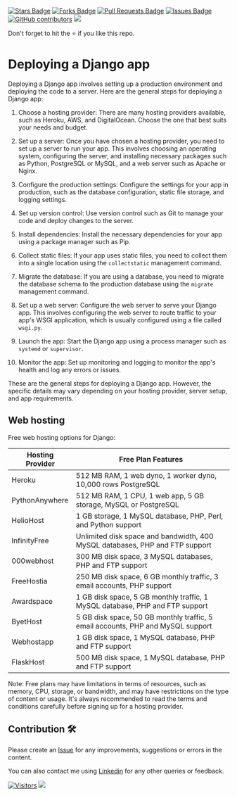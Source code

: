 <a href="https://github.com/drshahizan/learn-django/stargazers"><img src="https://img.shields.io/github/stars/drshahizan/learn-django" alt="Stars Badge"/></a>
<a href="https://github.com/drshahizan/learn-django/network/members"><img src="https://img.shields.io/github/forks/drshahizan/learn-django" alt="Forks Badge"/></a>
<a href="https://github.com/drshahizan/learn-django/pulls"><img src="https://img.shields.io/github/issues-pr/drshahizan/learn-django" alt="Pull Requests Badge"/></a>
<a href="https://github.com/drshahizan/learn-django/issues"><img src="https://img.shields.io/github/issues/drshahizan/learn-django" alt="Issues Badge"/></a>
<a href="https://github.com/drshahizan/learn-django/graphs/contributors"><img alt="GitHub contributors" src="https://img.shields.io/github/contributors/drshahizan/learn-django?color=2b9348"></a>
![](https://visitor-badge.glitch.me/badge?page_id=drshahizan/learn-django)

Don't forget to hit the :star: if you like this repo.

# Deploying a Django app

Deploying a Django app involves setting up a production environment and deploying the code to a server. Here are the general steps for deploying a Django app:

1. Choose a hosting provider: There are many hosting providers available, such as Heroku, AWS, and DigitalOcean. Choose the one that best suits your needs and budget.

2. Set up a server: Once you have chosen a hosting provider, you need to set up a server to run your app. This involves choosing an operating system, configuring the server, and installing necessary packages such as Python, PostgreSQL or MySQL, and a web server such as Apache or Nginx.

3. Configure the production settings: Configure the settings for your app in production, such as the database configuration, static file storage, and logging settings.

4. Set up version control: Use version control such as Git to manage your code and deploy changes to the server.

5. Install dependencies: Install the necessary dependencies for your app using a package manager such as Pip.

6. Collect static files: If your app uses static files, you need to collect them into a single location using the `collectstatic` management command.

7. Migrate the database: If you are using a database, you need to migrate the database schema to the production database using the `migrate` management command.

8. Set up a web server: Configure the web server to serve your Django app. This involves configuring the web server to route traffic to your app's WSGI application, which is usually configured using a file called `wsgi.py`.

9. Launch the app: Start the Django app using a process manager such as `systemd` or `supervisor`.

10. Monitor the app: Set up monitoring and logging to monitor the app's health and log any errors or issues.

These are the general steps for deploying a Django app. However, the specific details may vary depending on your hosting provider, server setup, and app requirements.

## Web hosting
Free web hosting options for Django:

| Hosting Provider | Free Plan Features |
| ---------------- | ------------------ |
| Heroku | 512 MB RAM, 1 web dyno, 1 worker dyno, 10,000 rows PostgreSQL |
| PythonAnywhere | 512 MB RAM, 1 CPU, 1 web app, 5 GB storage, MySQL or PostgreSQL |
| HelioHost | 1 GB storage, 1 MySQL database, PHP, Perl, and Python support |
| InfinityFree | Unlimited disk space and bandwidth, 400 MySQL databases, PHP and FTP support |
| 000webhost | 300 MB disk space, 3 MySQL databases, PHP and FTP support |
| FreeHostia | 250 MB disk space, 6 GB monthly traffic, 3 email accounts, PHP support |
| Awardspace | 1 GB disk space, 5 GB monthly traffic, 1 MySQL database, PHP and FTP support |
| ByetHost | 5 GB disk space, 50 GB monthly traffic, 5 email accounts, PHP and MySQL support |
| Webhostapp | 1 GB disk space, 1 MySQL database, PHP and FTP support |
| FlaskHost | 500 MB disk space, 1 MySQL database, PHP and FTP support |

Note: Free plans may have limitations in terms of resources, such as memory, CPU, storage, or bandwidth, and may have restrictions on the type of content or usage. It's always recommended to read the terms and conditions carefully before signing up for a hosting provider.

## Contribution 🛠️
Please create an [Issue](https://github.com/drshahizan/learn-django/issues) for any improvements, suggestions or errors in the content.

You can also contact me using [Linkedin](https://www.linkedin.com/in/drshahizan/) for any other queries or feedback.

[![Visitors](https://api.visitorbadge.io/api/visitors?path=https%3A%2F%2Fgithub.com%2Fdrshahizan&labelColor=%23697689&countColor=%23555555&style=plastic)](https://visitorbadge.io/status?path=https%3A%2F%2Fgithub.com%2Fdrshahizan)
![](https://hit.yhype.me/github/profile?user_id=81284918)

